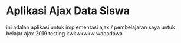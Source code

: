 # Aplikasi Ajax Data Siswa

ini adalah aplikasi untuk implementasi ajax / pembelajaran saya untuk belajar ajax 2019 testing
kwkwkwkw
wadadawa
